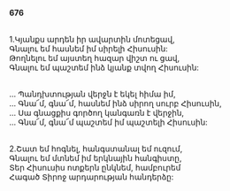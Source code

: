**676**

\
1.Կյանքս արդեն իր ավարտին մոտեցավ,\
Գնալու եմ հասնեմ իմ սիրելի Հիսուսին:\
Թողնելու եմ այստեղ հազար վիշտ ու ցավ,\
Գնալու եմ պաշտեմ ինձ կյանք տվող Հիսուսին:

\
 ... Պանդխտության վերջն է եկել հիմա իմ,\
 ... Գնա՜մ, գնա՜մ, հասնեմ ինձ սիրող սուրբ Հիսուսին,\
 ... Սա գնացքիս գործող կանգառն է վերջին,\
 ... Գնա՜մ, գնա՜մ պաշտեմ իմ պաշտելի Հիսուսին:

\
2.Շատ եմ հոգնել, հանգստանալ եմ ուզում,\
Գնալու եմ մտնեմ իմ երկնային հանգիստը,\
Տեր Հիսուսիս ոտքերն ընկնեմ, համբուրեմ\
Հագած Տիրոջ արդարության հանդերձը:
